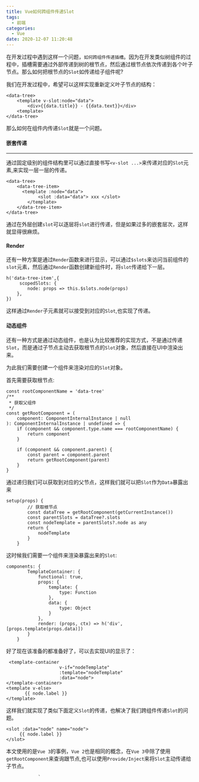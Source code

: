 ```yaml
---
title: Vue如何跨组件传递Slot
tags:
  - 前端
categories:
  - Vue
date: 2020-12-07 11:20:48
---
```


在开发过程中遇到这样一个问题，`如何跨组件传递插槽`。因为在开发类似树组件的过程中，插槽需要通过外部传递到树的根节点，然后通过根节点依次传递到各个叶子节点。那么如何把根节点的`Slot`如传递给子组件呢?


我们在开发过程中，希望可以这样实现重新定义叶子节点的结构：

```vue
<data-tree>
	<template v-slot:node="data">
    	<div>{{data.title}} - {{data.text}}</div>
    <template>
</data-tree>
```

那么如何在组件内传递`Slot`就是一个问题。


#### 嵌套传递
---

通过固定级别的组件结构里可以通过直接书写`<v-slot ...>`来传递对应的`Slot`元素,来实现一层一层的传递。


```
<data-tree>
	<data-tree-item>
      <template :node="data">
            <slot :data="data"> xxx </slot>
        </template>
    </data-tree-item>
</data-tree>
```

通过在外层创建`slot`可以逐层将`slot`进行传递，但是如果过多的嵌套层次，这样就显得很麻烦。

#### Render

还有一种方案是通过`Render`函数来进行显示，可以通过`$slots`来访问当前组件的`slot`元素，然后通过`Render`函数创建新组件时，将`slot`传递给下一层。

```
h('data-tree-item',{
	 scopedSlots: {
      	node: props => this.$slots.node(props)
    },
})
```

这样通过`Render`子元素就可以接受到对应的`Slot`,也实现了传递。

#### 动态组件

还有一种方式是通过动态组件，也是认为比较推荐的实现方式，不是通过传递`Slot`，而是通过子节点主动去获取根节点的`Slot`对象，然后直接在UI中渲染出来。

为此我们需要创建一个组件来渲染对应的`Slot`对象。


首先需要获取根节点:

```
const rootComponentName = 'data-tree'
/**
 * 获取父组件
 */
const getRootComponent = (
    component: ComponentInternalInstance | null
): ComponentInternalInstance | undefined => {
    if (component && component.type.name === rootComponentName) {
        return component
    }

    if (component && component.parent) {
        const parent = component.parent
        return getRootComponent(parent)
    }
}
```

通过递归我们可以获取到对应的父节点，这样我们就可以把`Slot`作为`Data`暴露出来

```
setup(props) {
        // 获取根节点
        const dataTree = getRootComponent(getCurrentInstance())
        const parentSlots = dataTree?.slots
        const nodeTemplate = parentSlots?.node as any
        return {
            nodeTemplate
        }
    } 
```

这时候我们需要一个组件来渲染暴露出来的`Slot`:

```
components: {
        TemplateContainer: {
            functional: true,
            props: {
                template: {
                    type: Function
                },
                data: {
                    type: Object
                }
            },
            render: (props, ctx) => h('div', [props.template(props.data)])
        }
    }
```

好了现在该准备的都准备好了，可以去实现UI的显示了：

```
 <template-container
                    v-if="nodeTemplate"
                    :template="nodeTemplate"
                    :data="node">
</template-container>
<template v-else>
       {{ node.label }}
</template>
```

这样我们就实现了类似下面定义`Slot`的传递，也解决了我们跨组件传递`Slot`的问题。

```
<slot :data="node" name="node">
	 {{ node.label }}
</slot>
```

本文使用的是`Vue 3`的事例，`Vue 2`也是相同的概念，在`Vue 3`中除了使用`getRootComponent`来查询跟节点,也可以使用`Provide/Inject`来将`Slot`主动传递给子节点。






                `





